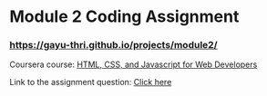 # Module 2 Coding Assignment 
### https://gayu-thri.github.io/projects/module2/

Coursera course: [HTML, CSS, and Javascript for Web Developers](https://www.coursera.org/learn/html-css-javascript-for-web-developers)

Link to the assignment question: 
[Click here]( https://github.com/jhu-ep-coursera/fullstack-course4/blob/master/assignments/assignment2/Assignment-2.md)
